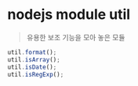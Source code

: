 # nodejs module util

> 유용한 보조 기능을 모아 놓은 모듈

```js
util.format();
util.isArray();
util.isDate();
util.isRegExp();
```
